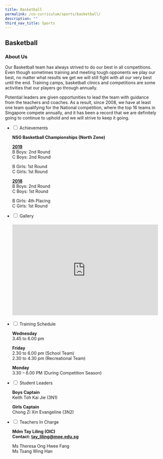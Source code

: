 ```yaml
---
title: Basketball
permalink: /co-curriculum/sports/basketball/
description: ""
third_nav_title: Sports
---
```

## Basketball
### About Us
<p>Our Basketball team has always strived to do our best in all competitions. Even though sometimes training and meeting tough opponents we play our best, no matter what results we get we will still fight with all our very best until the end. Training camps, basketball clinics and competitions are some activities that our players go through annually.</p>
<p>Potential leaders are given opportunities to lead the team with guidance from the teachers and coaches. As a result, since 2008, we have at least one team qualifying for the National competition, where the top 16 teams in Singapore compete annually, and it has been a record that we are definitely going to continue to uphold and we will strive to keep it going.&nbsp;</p>
<ul class="jekyllcodex_accordion">
<li><input id="accordion3" type="checkbox" /> <label for="accordion3">Achievements</label>
<div>
<p><strong>NSG Basketball Championships (North Zone)</strong></p>
<p><u><strong>2019<br /></strong></u>B Boys: 2nd Round&nbsp;<br />C Boys: 2nd Round</p>
<p>B Girls: 1st Round <br />C Girls: 1st Round</p>
<p><u><strong>2018<br /></strong></u>B Boys: 2nd Round&nbsp;<br />C Boys: 1st Round</p>
<p>B Girls: 4th Placing<br />C Girls: 1st Round</p>
</div>
</li>
<li><input id="accordion5" type="checkbox" /> <label for="accordion5">Gallery</label>
<div>
<h4><center><iframe src="https://docs.google.com/presentation/d/e/2PACX-1vST3o-BkPU_2wDXqQ5Okosq6nMHzzdawABFrDT9RfeFNubw8JYuJJp-nssj8Dlwu4VdVFl0mfQJzEJe/embed?start=false&loop=false&delayms=5000" frameborder="0" width="480" height="299" allowfullscreen="true"></iframe></center></h4>
</div>
</li>
<li><input id="accordion6" type="checkbox" /> <label for="accordion6">Training Schedule</label>
<div>
<p><strong>Wednesday</strong><br />3.45 to 6.00 pm</p>
<p><strong>Friday<br /></strong>2.30 to 6.00 pm (School Team)<br />2.30 to 4.30 pm (Recreational Team)</p>
<p><strong>Monday<br /></strong>3.30 &ndash; 6.00 PM (During Competition Season)</p>
</div>
</li>
<li><input id="accordion7" type="checkbox" /> <label for="accordion7">Student Leaders</label>
<div>
<p><strong>Boys Captain<br /></strong>Keith Toh Kai Jie (3N1)</p>
<p><strong>Girls Captain<br /></strong>Chong Zi Xin Evangeline (3N2)</p>
</div>
</li>
<li><input id="accordion8" type="checkbox" /> <label for="accordion8">Teachers In Charge</label>
<div>
<p><strong>Mdm Tay Liling (OIC)<br />Contact:&nbsp;<a href="mailto:tay_liling@moe.edu.sg" target="">tay_liling@moe.edu.sg</a></strong></p>
<p>Ms Theresa Ong Hwee Fang<br />Ms Tsang Wing Han</p>
</div>
</li>
</ul>
